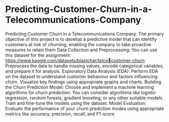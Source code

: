 # Predicting-Customer-Churn-in-a-Telecommunications-Company
Predicting Customer Churn in a Telecommunications Company. The primary objective of this project is to develop a predictive model that can identify  customers at risk of churning, enabling the company to take proactive measures to retain  them
Data Collection and Preprocessing:
You can use this dataset for the assignment: https://www.kaggle.com/datasets/blastchar/telcocustomer-churn
Preprocess the data to handle missing values, encode categorical variables, and prepare it for 
analysis.
Exploratory Data Analysis (EDA):
Perform EDA on the dataset to understand customer behaviour and factors influencing churn.
Visualize key findings using appropriate graphs and charts.
Building the Churn Prediction Model:
Choose and implement a machine learning algorithms for churn prediction. You can consider 
algorithms like logistic regression, random forests, gradient boosting, or any other suitable 
models. Train and fine-tune the models using the dataset.
Model Evaluation:
Evaluate the performance of your churn prediction modes using appropriate metrics like 
accuracy, precision, recall, and F1-score
